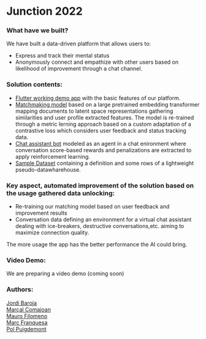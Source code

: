 # Junction 2022

### What have we built?
We have built a data-driven platform that allows users to:
 * Express and track their mental status
 * Anonymously connect and empathize with other users based on likelihood of improvement through a chat channel.

### Solution contents:
 * [Flutter working demo app](salcc/Junction-2022/app) with the basic features of our platform.
 * [Matchmaking model](salcc/Junction-2022/matching_model) based on a large pretrained embedding transformer mapping documents to latent space representations gathering similarities and user profile extracted features. The model is re-trained through a metric lerning approach based on a custom adaptation of a contrastive loss which considers user feedback and status tracking data.
 * [Chat assistant bot](salcc/Junction-2022/chat_bot) modeled as an agent in a chat enironment where conversation score-based rewards and penalizations are extracted to apply reinforcement learning.
 * [Sample Dataset](salcc/Junction-2022/sample_dataset) containing a definition and some rows of a lightweight pseudo-datawharehouse.


### Key aspect, automated improvement of the solution based on the usage gathered data unlocking:
 * Re-training our matching model based on user feedback and improvement results
 * Conversation data defining an environment for a virtual chat assistant dealing with ice-breakers, destructive conversations,etc. aiming to maximize connection quality.

The more usage the app has the better performance the AI could bring.

### Video Demo:
We are preparing a video demo (coming soon)

### Authors:
[Jordi Baroja](https://www.linkedin.com/in/jordi-baroja-209b99225/)  
[Marçal Comajoan](https://www.linkedin.com/in/marcal-comajoan/)  
[Mauro Filomeno](https://www.linkedin.com/in/maurofilomeno/)  
[Marc Franquesa](https://www.linkedin.com/in/marc-franquesa-mon%C3%A9s-0015661b2/)  
[Pol Puigdemont](https://www.linkedin.com/in/polpuigdemont/)
